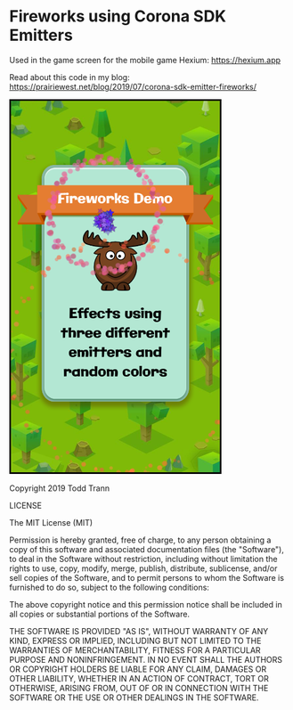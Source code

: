 # Fireworks using Corona SDK Emitters
Used in the game screen for the mobile game Hexium:
https://hexium.app

Read about this code in my blog:
https://prairiewest.net/blog/2019/07/corona-sdk-emitter-fireworks/

![Screenshot](https://raw.githubusercontent.com/prairiewest/corona-fireworks/master/screenshot.png "Screenshot")

Copyright 2019 Todd Trann

LICENSE

The MIT License (MIT)

Permission is hereby granted, free of charge, to any person obtaining a copy
of this software and associated documentation files (the "Software"), to deal
in the Software without restriction, including without limitation the rights
to use, copy, modify, merge, publish, distribute, sublicense, and/or sell
copies of the Software, and to permit persons to whom the Software is
furnished to do so, subject to the following conditions:

The above copyright notice and this permission notice shall be included in all
copies or substantial portions of the Software.

THE SOFTWARE IS PROVIDED "AS IS", WITHOUT WARRANTY OF ANY KIND, EXPRESS OR
IMPLIED, INCLUDING BUT NOT LIMITED TO THE WARRANTIES OF MERCHANTABILITY,
FITNESS FOR A PARTICULAR PURPOSE AND NONINFRINGEMENT. IN NO EVENT SHALL THE
AUTHORS OR COPYRIGHT HOLDERS BE LIABLE FOR ANY CLAIM, DAMAGES OR OTHER
LIABILITY, WHETHER IN AN ACTION OF CONTRACT, TORT OR OTHERWISE, ARISING FROM,
OUT OF OR IN CONNECTION WITH THE SOFTWARE OR THE USE OR OTHER DEALINGS IN THE
SOFTWARE.
